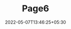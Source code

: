 ---
title: "Page6"
date: 2022-05-07T13:46:25+05:30
layout: "server-agri-no-response/page6"
pageNo: 6
---